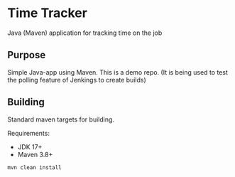 # Time Tracker

Java (Maven) application for tracking time on the job

## Purpose

Simple Java-app using Maven.
This is a demo repo. (It is being used to test the polling feature of Jenkings to create builds)

## Building

Standard maven targets for building.

Requirements:

* JDK 17+
* Maven 3.8+

```bash
mvn clean install
```
